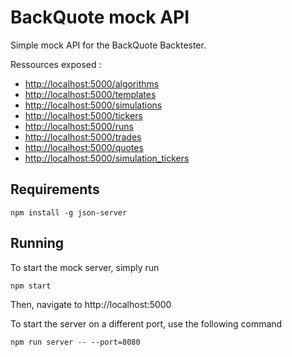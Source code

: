 # BackQuote mock API

Simple mock API for the BackQuote Backtester. 

Ressources exposed : 
  - [http://localhost:5000/algorithms](http://localhost:5000/algorithms)
  - [http://localhost:5000/templates](http://localhost:5000/templates)
  - [http://localhost:5000/simulations](http://localhost:5000/simulations)
  - [http://localhost:5000/tickers](http://localhost:5000/tickers)
  - [http://localhost:5000/runs](http://localhost:5000/runs)
  - [http://localhost:5000/trades](http://localhost:5000/trades)
  - [http://localhost:5000/quotes](http://localhost:5000/quotes)
  - [http://localhost:5000/simulation_tickers](http://localhost:5000/simulation_tickers)

## Requirements
```
npm install -g json-server
```

## Running
To start the mock server, simply run
```
npm start
```
Then, navigate to  http://localhost:5000

To start the server on a different port, use the following command
```
npm run server -- --port=8080
```
